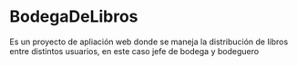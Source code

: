 # BodegaDeLibros
Es un proyecto de apliación web donde se maneja la distribución de libros entre distintos usuarios, en este caso jefe de bodega y bodeguero
